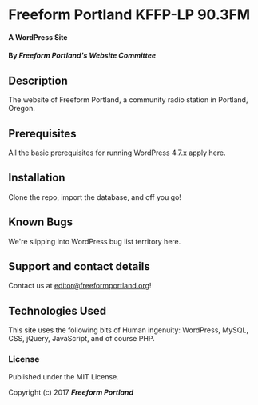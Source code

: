 # Freeform Portland KFFP-LP 90.3FM

#### A WordPress Site

#### By _**Freeform Portland's Website Committee**_

## Description

The website of Freeform Portland, a community radio station in Portland, Oregon.

## Prerequisites

All the basic prerequisites for running WordPress 4.7.x apply here.

## Installation

Clone the repo, import the database, and off you go!

## Known Bugs

We're slipping into WordPress bug list territory here.

## Support and contact details

Contact us at editor@freeformportland.org!

## Technologies Used

This site uses the following bits of Human ingenuity: WordPress, MySQL, CSS, jQuery, JavaScript, and of course PHP.

### License

Published under the MIT License.

Copyright (c) 2017 **_Freeform Portland_**